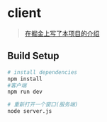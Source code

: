 # client

> [在掘金上写了本项目的介绍](https://juejin.im/post/5c04a26ce51d45671f71afca)

## Build Setup

``` bash
# install dependencies
npm install
#客户端
npm run dev

# 重新打开一个窗口(服务端)
node server.js

```

